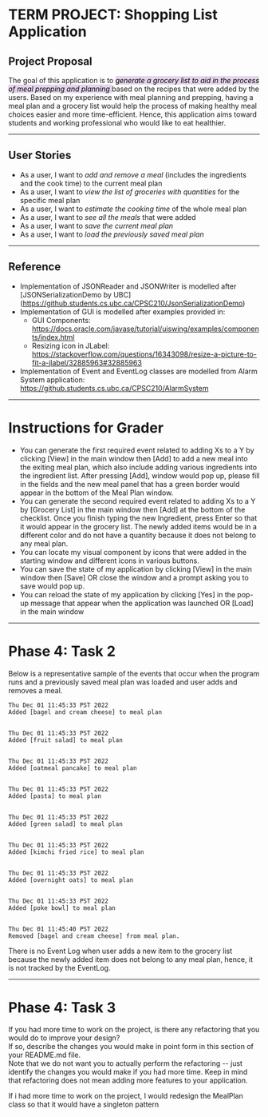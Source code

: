 # TERM PROJECT: Shopping List Application

## Project Proposal

The goal of this application is to *<mark style="background-color: #e4d5eb">generate a grocery list to aid in the 
process of meal prepping and planning </mark>* based on the recipes that were added by the users. 
Based on my experience with meal planning and prepping, having a meal plan and a grocery list would help the process of
making healthy meal choices easier and more time-efficient. Hence, this application aims toward students 
and working professional who would like to eat healthier.

---
## User Stories
- As a user, I want to *add and remove a meal* (includes the ingredients and the cook time) to the
current meal plan
- As a user, I want to *view the list of groceries with quantities* for the specific meal plan
- As a user, I want to *estimate the cooking time* of the whole meal plan
- As a user, I want to *see all the meals* that were added
- As a user, I want to *save the current meal plan*
- As a user, I want to *load the previously saved meal plan*

---
## Reference
- Implementation of JSONReader and JSONWriter is modelled after [JSONSerializationDemo by UBC]
(https://github.students.cs.ubc.ca/CPSC210/JsonSerializationDemo)
- Implementation of GUI is modelled after examples provided in:
  - GUI Components: https://docs.oracle.com/javase/tutorial/uiswing/examples/components/index.html
  - Resizing icon in JLabel: https://stackoverflow.com/questions/16343098/resize-a-picture-to-fit-a-jlabel/32885963#32885963
- Implementation of Event and EventLog classes are modelled from Alarm System application:
  https://github.students.cs.ubc.ca/CPSC210/AlarmSystem

---
# Instructions for Grader

- You can generate the first required event related to adding Xs to a Y by clicking [View] in the main window then [Add]
to add a new meal into the exiting meal plan, which also include adding various ingredients into the ingredient list. 
After pressing [Add], window would pop up, please fill in the fields and the new meal panel that has a green border
would appear in the bottom of the Meal Plan window.
- You can generate the second required event related to adding Xs to a Y by [Grocery List] in the main window then [Add] 
at the bottom of the checklist. Once you finish typing the new Ingredient, press Enter so that it would
appear in the grocery list. The newly added items would be in a different color and do not have a quantity because it 
does not belong to any meal plan.
- You can locate my visual component by icons that were added in the starting window and different icons in various buttons.
- You can save the state of my application by clicking [View] in the main window 
then [Save] OR close the window and a prompt asking you to save would pop up.
- You can reload the state of my application by clicking [Yes] in the pop-up message that appear when the application
was launched OR [Load] in the main window

---
# Phase 4: Task 2

Below is a representative sample of the events that occur when the program runs 
and a previously saved meal plan was loaded and user adds and removes a meal.

~~~
Thu Dec 01 11:45:33 PST 2022
Added [bagel and cream cheese] to meal plan


Thu Dec 01 11:45:33 PST 2022
Added [fruit salad] to meal plan


Thu Dec 01 11:45:33 PST 2022
Added [oatmeal pancake] to meal plan


Thu Dec 01 11:45:33 PST 2022
Added [pasta] to meal plan


Thu Dec 01 11:45:33 PST 2022
Added [green salad] to meal plan


Thu Dec 01 11:45:33 PST 2022
Added [kimchi fried rice] to meal plan


Thu Dec 01 11:45:33 PST 2022
Added [overnight oats] to meal plan


Thu Dec 01 11:45:33 PST 2022
Added [poke bowl] to meal plan


Thu Dec 01 11:45:40 PST 2022
Removed [bagel and cream cheese] from meal plan.
~~~

There is no Event Log when user adds a new item to the grocery list because the newly added item does
not belong to any meal plan, hence, it is not tracked by the EventLog.

---
# Phase 4: Task 3
If you had more time to work on the project, is there any refactoring that you would do to improve your design?  
If so, describe the changes you would make in point form in this section of your README.md file.  
Note that we do not want you to actually perform the refactoring -- just identify the changes you would make if 
you had more time.  Keep in mind that refactoring does not mean adding more features to your application.    

If i had more time to work on the project, I would redesign the MealPlan class so that it would have a singleton pattern